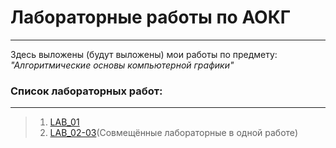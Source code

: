# Лабораторные работы по АОКГ
---

Здесь выложены (будут выложены) мои работы по предмету: *"Алгоритмические основы компьютерной графики"*
### **Список лабораторных работ:**
---
>01. [LAB_01](https://github.com/R0mks/AOKG_LABS/tree/main/LAB_01)
>02. [LAB_02-03](https://github.com/R0mks/AOKG_LABS/tree/main/LAB_02-03/)(Совмещённые лабораторные в одной работе)
